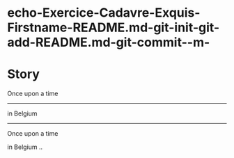 # echo-Exercice-Cadavre-Exquis-Firstname-README.md-git-init-git-add-README.md-git-commit--m-

# Story
Once upon a time 
___
in Belgium
___

Once upon a time

in Belgium ..